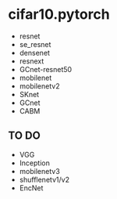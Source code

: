 # cifar10.pytorch
- resnet
- se_resnet
- densenet
- resnext
- GCnet-resnet50
- mobilenet
- mobilenetv2
- SKnet
- GCnet
- CABM
## TO DO
- VGG
- Inception
- mobilenetv3
- shufflenetv1/v2
- EncNet
